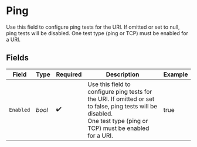 # Ping

  Use this field to configure ping tests for the URI. If omitted or set to null, ping tests will be disabled.
  One test type (ping or TCP) must be enabled for a URI.


## Fields

| Field                                                                                                                                                               | Type                                                                                                                                                                | Required                                                                                                                                                            | Description                                                                                                                                                         | Example                                                                                                                                                             |
| ------------------------------------------------------------------------------------------------------------------------------------------------------------------- | ------------------------------------------------------------------------------------------------------------------------------------------------------------------- | ------------------------------------------------------------------------------------------------------------------------------------------------------------------- | ------------------------------------------------------------------------------------------------------------------------------------------------------------------- | ------------------------------------------------------------------------------------------------------------------------------------------------------------------- |
| `Enabled`                                                                                                                                                           | *bool*                                                                                                                                                              | :heavy_check_mark:                                                                                                                                                  | Use this field to configure ping tests for the URI. If omitted or set to false, ping tests will be disabled.<br/>One test type (ping or TCP) must be enabled for a URI. | true                                                                                                                                                                |